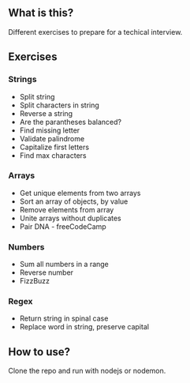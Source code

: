 ## What is this?

Different exercises to prepare for a techical interview.

## Exercises

### Strings

- Split string
- Split characters in string
- Reverse a string
- Are the parantheses balanced?
- Find missing letter
- Validate palindrome
- Capitalize first letters
- Find max characters

### Arrays

- Get unique elements from two arrays
- Sort an array of objects, by value
- Remove elements from array
- Unite arrays without duplicates
- Pair DNA - freeCodeCamp

### Numbers

- Sum all numbers in a range
- Reverse number
- FizzBuzz

### Regex

- Return string in spinal case
- Replace word in string, preserve capital

## How to use?

Clone the repo and run with nodejs or nodemon.
